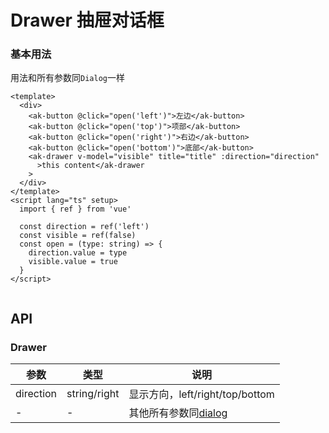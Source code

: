 # Drawer 抽屉对话框

### 基本用法

用法和所有参数同`Dialog`一样

```vue demo
<template>
  <div>
    <ak-button @click="open('left')">左边</ak-button>
    <ak-button @click="open('top')">项部</ak-button>
    <ak-button @click="open('right')">右边</ak-button>
    <ak-button @click="open('bottom')">底部</ak-button>
    <ak-drawer v-model="visible" title="title" :direction="direction"
      >this content</ak-drawer
    >
  </div>
</template>
<script lang="ts" setup>
  import { ref } from 'vue'

  const direction = ref('left')
  const visible = ref(false)
  const open = (type: string) => {
    direction.value = type
    visible.value = true
  }
</script>


```

## API

### Drawer

|参数|类型|说明|
|----------|--------------|--------|
|direction        | string/right  |显示方向，left/right/top/bottom|
|-                | -             |其他所有参数同[dialog](/#/dialog)|
